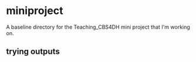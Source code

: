 # miniproject
A baseline directory for the Teaching_CBS4DH mini project
that I'm working on.
## trying outputs
